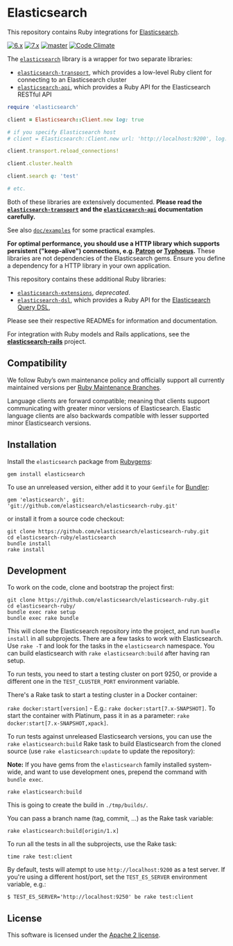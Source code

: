 # Elasticsearch

This repository contains Ruby integrations for [Elasticsearch](https://www.elastic.co/products/elasticsearch).

[![6.x](https://github.com/elastic/elasticsearch-ruby/actions/workflows/6.x.yml/badge.svg?branch=6.x)](https://github.com/elastic/elasticsearch-ruby/actions/workflows/6.x.yml) [![7.x](https://github.com/elastic/elasticsearch-ruby/workflows/7.x/badge.svg?branch=7.x)](https://github.com/elastic/elasticsearch-ruby/actions/workflows/7.x.yml) [![master](https://github.com/elastic/elasticsearch-ruby/actions/workflows/master.yml/badge.svg?branch=master)](https://github.com/elastic/elasticsearch-ruby/actions/workflows/master.yml) [![Code Climate](https://codeclimate.com/github/elastic/elasticsearch-ruby/badges/gpa.svg)](https://codeclimate.com/github/elastic/elasticsearch-ruby)

The [`elasticsearch`](https://github.com/elasticsearch/elasticsearch-ruby/tree/master/elasticsearch)
library is a wrapper for two separate libraries:

* [`elasticsearch-transport`](https://github.com/elasticsearch/elasticsearch-ruby/tree/master/elasticsearch-transport),
  which provides a low-level Ruby client for connecting to an Elasticsearch cluster
* [`elasticsearch-api`](https://github.com/elasticsearch/elasticsearch-ruby/tree/master/elasticsearch-api),
  which provides a Ruby API for the Elasticsearch RESTful API

```ruby
require 'elasticsearch'

client = Elasticsearch::Client.new log: true

# if you specify Elasticsearch host
# client = Elasticsearch::Client.new url: 'http://localhost:9200', log: true

client.transport.reload_connections!

client.cluster.health

client.search q: 'test'

# etc.
```

Both of these libraries are extensively documented.
**Please read the [`elasticsearch-transport`](http://rubydoc.info/gems/elasticsearch-transport) and the [`elasticsearch-api`](http://rubydoc.info/gems/elasticsearch-api) documentation carefully.**

See also [`doc/examples`](https://github.com/elastic/elasticsearch-ruby/blob/master/docs/examples/README.md) for some practical examples.

**For optimal performance, you should use a HTTP library which supports persistent
("keep-alive") connections, e.g. [Patron](https://github.com/toland/patron) or [Typhoeus](https://github.com/typhoeus/typhoeus).** These libraries are not dependencies of the Elasticsearch gems. Ensure you define a dependency for a HTTP library in your own application.

This repository contains these additional Ruby libraries:

* [`elasticsearch-extensions`](https://github.com/elastic/elasticsearch-ruby/tree/master/elasticsearch-extensions), *deprecated*.
* [`elasticsearch-dsl`](https://github.com/elastic/elasticsearch-ruby/tree/master/elasticsearch-dsl),
  which provides a Ruby API for the [Elasticsearch Query DSL](https://www.elastic.co/guide/en/elasticsearch/reference/current/query-dsl.html),

Please see their respective READMEs for information and documentation.

For integration with Ruby models and Rails applications,
see the **[elasticsearch-rails](https://github.com/elasticsearch/elasticsearch-rails)** project.

## Compatibility

We follow Ruby’s own maintenance policy and officially support all currently maintained versions per [Ruby Maintenance Branches](https://www.ruby-lang.org/en/downloads/branches/).

Language clients are forward compatible; meaning that clients support communicating with greater minor versions of Elasticsearch. Elastic language clients are also backwards compatible with lesser supported minor Elasticsearch versions.

## Installation

Install the `elasticsearch` package from [Rubygems](https://rubygems.org/gems/elasticsearch):

    gem install elasticsearch

To use an unreleased version, either add it to your `Gemfile` for [Bundler](http://gembundler.com):

    gem 'elasticsearch', git: 'git://github.com/elasticsearch/elasticsearch-ruby.git'

or install it from a source code checkout:

    git clone https://github.com/elasticsearch/elasticsearch-ruby.git
    cd elasticsearch-ruby/elasticsearch
    bundle install
    rake install

## Development

To work on the code, clone and bootstrap the project first:

```
git clone https://github.com/elasticsearch/elasticsearch-ruby.git
cd elasticsearch-ruby/
bundle exec rake setup
bundle exec rake bundle
```

This will clone the Elasticsearch repository into the project, and run `bundle install` in all subprojects. There are a few tasks to work with Elasticsearch. Use `rake -T` and look for the tasks in the `elasticsearch` namespace. You can build elasticsearch with `rake elasticsearch:build` after having ran setup.

To run tests, you need to start a testing cluster on port 9250, or provide a different one in the `TEST_CLUSTER_PORT` environment variable.

There's a Rake task to start a testing cluster in a Docker container:

`rake docker:start[version]` - E.g.: `rake docker:start[7.x-SNAPSHOT]`. To start the container with Platinum, pass it in as a parameter: `rake docker:start[7.x-SNAPSHOT,xpack]`.

To run tests against unreleased Elasticsearch versions, you can use the `rake elasticsearch:build` Rake task to build Elasticsearch from the cloned source (use `rake elasticsearch:update` to update the repository):

**Note:** If you have gems from the `elasticsearch` family installed system-wide, and want to use development ones, prepend the command with `bundle exec`.

```
rake elasticsearch:build
```

This is going to create the build in `./tmp/builds/`.

You can pass a branch name (tag, commit, ...) as the Rake task variable:

```
rake elasticsearch:build[origin/1.x]
```

To run all the tests in all the subprojects, use the Rake task:

```
time rake test:client
```

By default, tests will atempt to use `http://localhost:9200` as a test server. If you're using a different host/port, set the `TEST_ES_SERVER` environment variable, e.g.:

```
$ TEST_ES_SERVER='http://localhost:9250' be rake test:client
```

## License

This software is licensed under the [Apache 2 license](./LICENSE).
